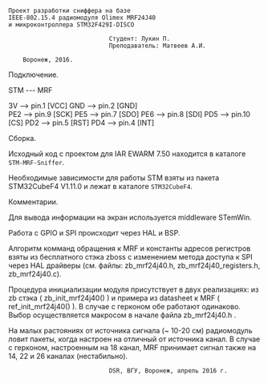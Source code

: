 ﻿
    Проект разработки сниффера на базе 
    IEEE-802.15.4 радиомодуля Olimex MRF24J40 
    и микроконтроллера STM32F429I-DISCO
    
                                Студент: Лукин П.
                                Преподаватель: Матвеев А.И.
    
		Воронеж, 2016.
    

  Подключение.


STM --- MRF

 3V --> pin.1  [VCC]
GND --> pin.2  [GND]        
PE2 --> pin.9  [SCK]
PE5 --> pin.7  [SDO]
PE6 --> pin.8  [SDI]
PD5 --> pin.10 [CS]
PD2 --> pin.5  [RST]
PD4 --> pin.4  [INT]      



  Сборка.
  
Исходный код с проектом для IAR EWARM 7.50 находится в каталоге `STM-MRF-Sniffer`.

Необходимые зависимости для работы STM взяты из пакета STM32CubeF4 V1.11.0 и лежат в каталоге `STM32CubeF4`.



  Комментарии.

Для вывода информации на экран используется middleware STemWin.

Работа с GPIO и SPI происходит через HAL и BSP.

Алгоритм комманд обращения к MRF и константы адресов регистров взяты из бесплатного стэка zboss с изменением метода доступа к SPI через HAL драйверы (см. файлы: zb_mrf24j40.h, zb_mrf24j40_registers.h, zb_mrf24j40.c).

Процедура инициализации модуля присутствует в двух реализациях: из zb стэка ( zb_init_mrf24j40() ) и примера из datasheet к MRF ( ref_init_mrf24j40() ). В случае с герконом обе работают одинаково. Выбор осуществляется макросом в начале файла zb_mrf24j40.h .

На малых растояниях от источника сигнала (~ 10-20 см) радиомодуль ловит пакеты, когда настроен на отличный от источника канал. В случае с герконом, настроенным на 18 канал, MRF принимает сигнал также на 14, 22 и 26 каналах (нестабильно).




                                DSR, ВГУ, Воронеж, апрель 2016 г.